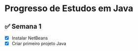 # Progresso de Estudos em Java

## ✅ Semana 1
- [x] Instalar NetBeans
- [x] Criar primeiro projeto Java
